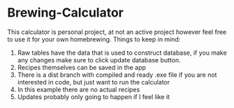 # Brewing-Calculator
This calculator is personal project, at not an active project however feel free to use it for your own homebrewing. Things to keep in mind:
1) Raw tables have the data that is used to construct database, if you make any changes make sure to click update database button.
2) Recipes themselves can be saved in the app
3) There is a dist branch with compiled and ready .exe file if you are not interested in code, but just want to run the calculator
4) In this example there are no actual recipes
5) Updates probably only going to happen if I feel like it
